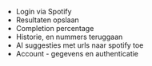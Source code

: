 ﻿- Login via Spotify
- Resultaten opslaan
- Completion percentage
- Historie, en nummers teruggaan
- AI suggesties met urls naar spotify toe
- Account - gegevens en authenticatie